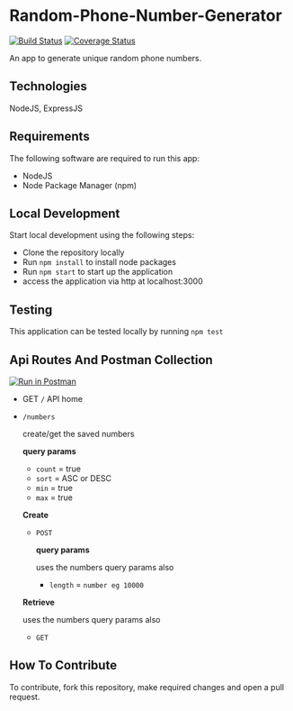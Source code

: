 # Random-Phone-Number-Generator

[![Build Status](https://travis-ci.org/victor-enogwe/Random-Phone-Number-Generator.svg?branch=staging)](https://travis-ci.org/victor-enogwe/Random-Phone-Number-Generator)
[![Coverage Status](https://coveralls.io/repos/github/victor-enogwe/Random-Phone-Number-Generator/badge.svg?branch=staging)](https://coveralls.io/github/victor-enogwe/Random-Phone-Number-Generator?branch=staging)

An app to generate unique random phone numbers.

## Technologies

NodeJS, ExpressJS

## Requirements

The following software are required to run this app:

- NodeJS
- Node Package Manager (npm)

## Local Development

Start local development using the following steps:

- Clone the repository locally
- Run `npm install` to install node packages
- Run `npm start` to start up the application
- access the application via http at localhost:3000

## Testing

This application can be tested locally by running `npm test`

## Api Routes And Postman Collection

[![Run in Postman](https://run.pstmn.io/button.svg)](https://app.getpostman.com/run-collection/ebfdd61d0dbf85e5f94b)

- GET `/` API home
- `/numbers`
  
  create/get the saved numbers

  **query params**

  - `count` = true
  - `sort` = ASC or DESC
  - `min` = true
  - `max` = true

  **Create**

  - `POST`

    **query params**

    uses the numbers query params also

    - `length` = `number eg 10000`

  **Retrieve**

  uses the numbers query params also

  - `GET`

## How To Contribute

To contribute, fork this repository, make required changes and open a pull request.
